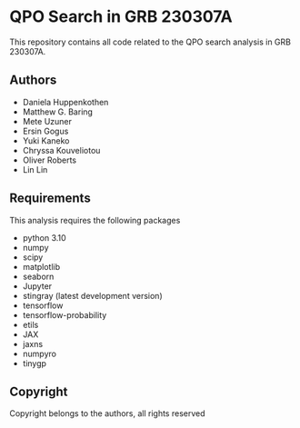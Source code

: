 # QPO Search in GRB 230307A

This repository contains all code related to the QPO search analysis in GRB 230307A.

## Authors
* Daniela Huppenkothen
* Matthew G. Baring
* Mete Uzuner
* Ersin Gogus
* Yuki Kaneko
* Chryssa Kouveliotou
* Oliver Roberts
* Lin Lin

## Requirements
This analysis requires the following packages
* python 3.10
* numpy
* scipy
* matplotlib
* seaborn 
* Jupyter
* stingray (latest development version)
* tensorflow
* tensorflow-probability
* etils
* JAX
* jaxns
* numpyro
* tinygp

## Copyright

Copyright belongs to the authors, all rights reserved

